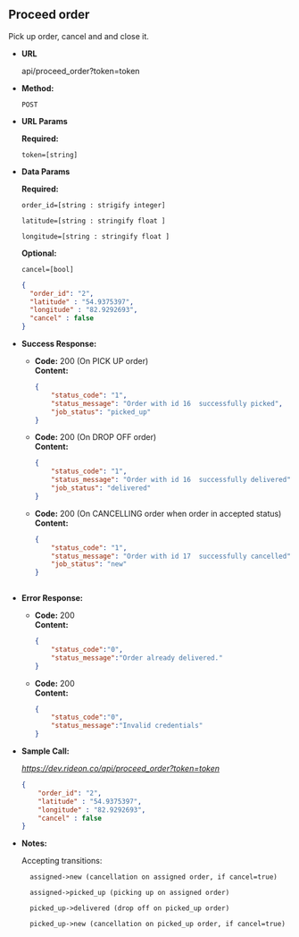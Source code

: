 **Proceed order**
----
  Pick up order, cancel and and close it.

* **URL**

  api/proceed_order?token=token

* **Method:**
  
  `POST`
  
*  **URL Params**

   **Required:**
 
   `token=[string]`

* **Data Params**

   **Required:**
 
   `order_id=[string : strigify integer]`
  
   `latitude=[string : stringify float ]`
    
   `longitude=[string : stringify float ]`

   **Optional:**

   `cancel=[bool]`

  ```json
  { 
    "order_id": "2",
    "latitude" : "54.9375397",
    "longitude" : "82.9292693",
    "cancel" : false
  }
  ```

* **Success Response:**
    
  * **Code:** 200 (On PICK UP order) <br />
    **Content:**
    ```json
    {
        "status_code": "1",
        "status_message": "Order with id 16  successfully picked",
        "job_status": "picked_up"
    }
    ```
  * **Code:** 200 (On DROP OFF order) <br />
    **Content:**
    ```json
    {
        "status_code": "1",
        "status_message": "Order with id 16  successfully delivered",
        "job_status": "delivered"
    }
    ```

  * **Code:** 200 (On CANCELLING order when order in accepted status) <br />
    **Content:**
    ```json
    {
        "status_code": "1",
        "status_message": "Order with id 17  successfully cancelled",
        "job_status": "new"
    }
 
* **Error Response:**

  * **Code:** 200 <br />
    **Content:**
    ```json
    {
        "status_code":"0",
        "status_message":"Order already delivered."
    } 
    ```

  * **Code:** 200 <br />
    **Content:**
    ```json
    {
        "status_code":"0",
        "status_message":"Invalid credentials"
    } 
    ```

* **Sample Call:**

  _https://dev.rideon.co/api/proceed_order?token=token_

    ```json
    { 
        "order_id": "2",
        "latitude" : "54.9375397",
        "longitude" : "82.9292693",
        "cancel" : false
    }
    ```

* **Notes:**

    Accepting transitions:

        assigned->new (cancellation on assigned order, if cancel=true)

        assigned->picked_up (picking up on assigned order)

        picked_up->delivered (drop off on picked_up order)

        picked_up->new (cancellation on picked_up order, if cancel=true)